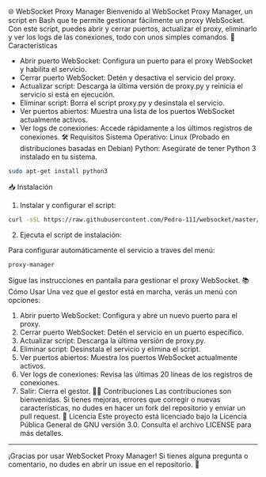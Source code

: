 🌐 WebSocket Proxy Manager
Bienvenido al WebSocket Proxy Manager, un script en Bash que te permite gestionar fácilmente un proxy WebSocket. Con este script, puedes abrir y cerrar puertos, actualizar el proxy, eliminarlo y ver los logs de las conexiones, todo con unos simples comandos.
🚀 Características
- Abrir puerto WebSocket: Configura un puerto para el proxy WebSocket y habilita el servicio.
- Cerrar puerto WebSocket: Detén y desactiva el servicio del proxy.
- Actualizar script: Descarga la última versión de proxy.py y reinicia el servicio si está en ejecución.
- Eliminar script: Borra el script proxy.py y desinstala el servicio.
- Ver puertos abiertos: Muestra una lista de los puertos WebSocket actualmente activos.
- Ver logs de conexiones: Accede rápidamente a los últimos registros de conexiones.
🛠️ Requisitos
Sistema Operativo: Linux (Probado en distribuciones basadas en Debian)
Python: Asegúrate de tener Python 3 instalado en tu sistema.

```bash
sudo apt-get install python3
```
📥 Instalación
1. Instalar y configurar el script:

```bash
curl -sSL https://raw.githubusercontent.com/Pedro-111/websocket/master/install.sh | bash
```

2. Ejecuta el script de instalación:

Para configurar automáticamente el servicio a traves del menú:

```bash
proxy-manager
```

Sigue las instrucciones en pantalla para gestionar el proxy WebSocket.
📚 Cómo Usar
Una vez que el gestor está en marcha, verás un menú con opciones:

1. Abrir puerto WebSocket: Configura y abre un nuevo puerto para el proxy.
2. Cerrar puerto WebSocket: Detén el servicio en un puerto específico.
3. Actualizar script: Descarga la última versión de proxy.py.
4. Eliminar script: Desinstala el servicio y elimina el script.
5. Ver puertos abiertos: Muestra los puertos WebSocket actualmente activos.
6. Ver logs de conexiones: Revisa las últimas 20 líneas de los registros de conexiones.
7. Salir: Cierra el gestor.
👨‍💻 Contribuciones
Las contribuciones son bienvenidas. Si tienes mejoras, errores que corregir o nuevas características, no dudes en hacer un fork del repositorio y enviar un pull request.
📝 Licencia
Este proyecto está licenciado bajo la Licencia Pública General de GNU versión 3.0. Consulta el archivo LICENSE para más detalles.
---

¡Gracias por usar WebSocket Proxy Manager! Si tienes alguna pregunta o comentario, no dudes en abrir un issue en el repositorio. 🚀
